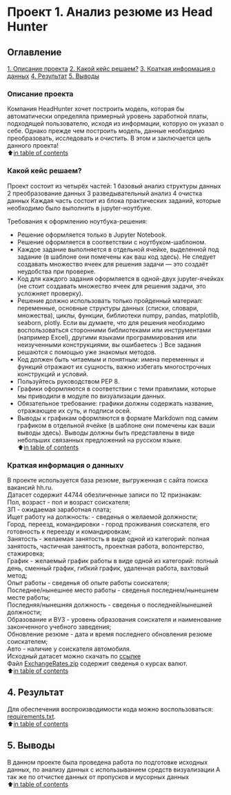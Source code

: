 # Проект 1. Анализ резюме из Head Hunter

## Оглавление
[1. Описание проекта](https://github.com/PavelLavr/sf_data_science/tree/main/project_1/README.md#Описание-проекта)
[2. Какой кейс решаем?](https://github.com/PavelLavr/sf_data_science/tree/main/project_1/README.md#Какой-кейс-решаем?)
[3. Краткая информация о данных](https://github.com/PavelLavr/sf_data_science/tree/main/project_1/README.md#Краткая-информация-о-данных)
[4. Результат](https://github.com/PavelLavr/sf_data_science/tree/main/project_1/README.md#Результат)
[5. Выводы](https://github.com/PavelLavr/sf_data_science/tree/main/project_1/README.md#Выводы)

### Описание проекта

 Компания HeadHunter хочет построить модель, которая бы автоматически определяла примерный уровень заработной платы, подходящей пользователю, исходя из информации, которую он указал о себе. Однако прежде чем построить модель, данные необходимо преобразовать, исследовать и очистить. В этом и заключается цель данного проекта!     
 :arrow_up:[in table of contents](https://github.com/PavelLavr/sf_data_science/tree/main/project_1/README.md#Оглавление)      


### Какой кейс решаем?

Проект состоит из четырёх частей:
1 базовый анализ структуры данных
2 преобразование данных
3 разведывательный анализ
4 очистка данных
Каждая часть состоит из блока практических заданий, которые необходимо было выполнить в jupyter-ноутбуке.      

Требования к оформлению ноутбука-решения:
* Решение оформляется только в Jupyter Notebook.
* Решение оформляется в соответствии с ноутбуком-шаблоном.
* Каждое задание выполняется в отдельной ячейке, выделенной под задание (в шаблоне они помечены как ваш код здесь). Не следует создавать множество ячеек для решения задачи — это создаёт неудобства при проверке.
* Код для каждого задания оформляется в одной-двух jupyter-ячейках (не стоит создавать множество ячеек для решения задачи, это усложняет проверку).
* Решение должно использовать только пройденный материал: переменные, основные структуры данных (списки, словари, множества), циклы, функции, библиотеки numpy, pandas, matplotlib, seaborn, plotly. Если вы думаете, что для решения необходимо воспользоваться сторонними библиотеками или инструментами (например Excel), другими языками программирования или неизученными конструкциями, вы ошибаетесь :) Все задания решаются с помощью уже знакомых методов.
* Код должен быть читаемым и понятным: имена переменных и функций отражают их сущность, важно избегать многострочных конструкций и условий.
* Пользуйтесь руководством PEP 8.
* Графики оформляются в соответствии с теми правилами, которые мы приводили в модуле по визуализации данных.
* Обязательное требование: графики должны содержать название, отражающее их суть, и подписи осей.
* Выводы к графикам оформляются в формате Markdown под самим графиком в отдельной ячейке (в шаблоне они помечены как ваши выводы здесь). Выводы должны быть представлены в виде небольших связанных предложений на русском языке.        
:arrow_up:[in table of contents](https://github.com/PavelLavr/sf_data_science/tree/main/project_1/README.md#Оглавление)      


### Краткая информация о данныхv

В проекте используется база резюме, выгруженная с сайта поиска вакансий hh.ru.        
Датасет содержит 44744 обезличенные записи по 12 признакам:                     
Пол, возраст - пол и возраст соискателя;                    
ЗП - ожидаемая заработная плата;                                      
Ищет работу на должность: - сведенья о желаемой должности;                 
Город, переезд, командировки - город проживания соискателя, его готовность к переезду и командировкам;              
Занятость - желаемая занятость в виде одной из категорий: полная занятость, частичная занятость, проектная работа, волонтерство, стажировка;                    
График - желаемый график работы в виде одной из категорий: полный день, сменный график, гибкий график, удаленная работа, вахтовый метод;                           
Опыт работы - сведенья об опыте работы соискателя;             
Последнее/нынешнее место работы - сведенья последнем/нынешнем месте работы;              
Последняя/нынешняя должность - сведенья о последней/нынешней должности;             
Образование и ВУЗ - уровень образования соискателя и наименование законченного учебного заведения;               
Обновление резюме - дата и время последнего обновления резюме соискателем;             
Авто - наличие у соискателя автомобиля.             
Исходный датасет можно скачать по [ссылке](https://drive.google.com/file/d/1Kb78mAWYKcYlellTGhIjPI-bCcKbGuTn/view?usp=sharing)     
Файл [ExchangeRates.zip](https://github.com/PavelLavr/sf_data_science/tree/main/project_1/ExchangeRates.zip) содержит сведенья о курсах валют.           
:arrow_up:[in table of contents](https://github.com/PavelLavr/sf_data_science/tree/main/project_1/README.md#Оглавление)        


## 4. Результат


Для обеспечения воспроизводимости кода можно воспользоваться: [requirements.txt](https://github.com/PavelLavr/sf_data_science/tree/main/project_1/requirements.txt).                
:arrow_up:[in table of contents](https://github.com/PavelLavr/sf_data_science/tree/main/project_1/README.md#Оглавление)         


## 5. Выводы

В данном проекте была проведена работа по подготовке исходных данных, по анализу данных с использыванием средств визуализации
А так же по отчистке данных от пропусков и мусорных данных                  
:arrow_up:[in table of contents](https://github.com/PavelLavr/sf_data_science/tree/main/project_1/README.md#Оглавление)   
